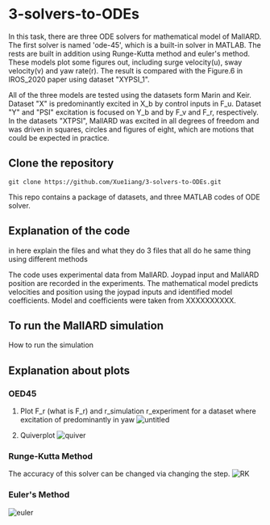 # 3-solvers-to-ODEs

In this task, there are three ODE solvers for mathematical model of MallARD. The first solver is named 'ode-45', which is a built-in solver in MATLAB. The rests are built in addition using Runge-Kutta method and euler's method. These models plot some figures out, including surge velocity(u), sway velocity(v) and yaw rate(r). The result is compared with the Figure.6 in IROS_2020 paper using dataset "XYPSI_1".

All of the three models are tested using the datasets form Marin and Keir. Dataset "X" is predominantly excited in X_b by control inputs in F_u. Dataset "Y" and "PSI" excitation is focused on Y_b and by F_v and F_r, respectively.  In the datasets "XTPSI", MallARD was excited in all degrees of freedom and was driven in squares, circles and figures of eight, which are motions that could be expected in practice. 

## Clone the repository

    git clone https://github.com/Xue1iang/3-solvers-to-ODEs.git

This repo contains a package of datasets, and three MATLAB codes of ODE solver.

## Explanation of the code
in here explain the files and what they do
3 files that all do he same thing using different methods

The code uses experimental data from MallARD. Joypad input and MallARD position are recorded in the experiments. The mathematical model predicts velocities and position using the joypad inputs and identified model coefficients. Model and coefficients were taken from XXXXXXXXXX.

## To run the MallARD simulation

How to run the simulation


## Explanation about plots

### OED45
1. Plot F_r (what is F_r) and r_simulation r_experiment for a dataset where excitation of predominantly in yaw
![untitled](https://user-images.githubusercontent.com/77399327/114142353-70407e00-9945-11eb-9677-908e65c1ff68.jpg)

2. Quiverplot
![quiver](https://user-images.githubusercontent.com/77399327/114143163-60756980-9946-11eb-86bd-22f4f4420c27.jpg)

### Runge-Kutta Method
The accuracy of this solver can be changed via changing the step.
![RK](https://user-images.githubusercontent.com/77399327/114151689-f5309500-994f-11eb-8f6f-a8540390d09c.jpg)

### Euler's Method
![euler](https://user-images.githubusercontent.com/77399327/114153763-40e43e00-9952-11eb-870b-cee163689a25.jpg)
